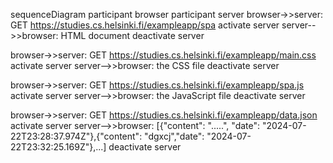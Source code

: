 sequenceDiagram 
participant browser 
participant server
  browser->>server: GET https://studies.cs.helsinki.fi/exampleapp/spa
  activate server
  server-->>browser: HTML document
  deactivate server

  browser->>server: GET https://studies.cs.helsinki.fi/exampleapp/main.css
  activate server
  server-->>browser: the CSS file
  deactivate server

  browser->>server: GET https://studies.cs.helsinki.fi/exampleapp/spa.js
  activate server
  server-->>browser: the JavaScript file
  deactivate server

  browser->>server: GET https://studies.cs.helsinki.fi/exampleapp/data.json
  activate server
  server-->>browser: [{"content": ".....", "date": "2024-07-22T23:28:37.974Z"},{"content": "dgxcj","date": "2024-07-22T23:32:25.169Z"},...]
  deactivate server

